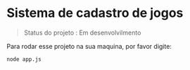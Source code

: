 <h1>Sistema de cadastro de jogos</h1>

>Status do projeto : Em desenvolvilmento

Para rodar esse projeto na sua maquina, por favor digite:

```
node app.js
```
